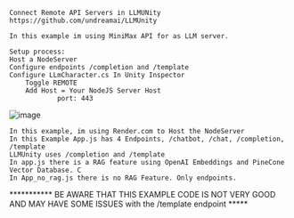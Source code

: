 	Connect Remote API Servers in LLMUNity https://github.com/undreamai/LLMUnity

	In this example im using MiniMax API for as LLM server. 

	Setup process:
	Host a NodeServer
	Configure endpoints /completion and /template
	Configure LLmCharacter.cs In Unity Inspector 
		Toggle REMOTE
		Add Host = Your NodeJS Server Host 
                port: 443 

![image](https://github.com/user-attachments/assets/98d500d4-a4a7-4c7c-be38-bca5e4af821c)




	In this example, im using Render.com to Host the NodeServer
	In this Example App.js has 4 Endpoints, /chatbot, /chat, /completion, /template
	LLMUnity uses /completion and /template
	In app.js there is a RAG feature using OpenAI Embeddings and PineCone Vector Database. C
	In App_no_rag.js there is no RAG Feature. Only endpoints. 
 

*********** BE AWARE THAT THIS EXAMPLE CODE IS NOT VERY GOOD AND MAY HAVE SOME ISSUES with the /template endpoint ***** 
